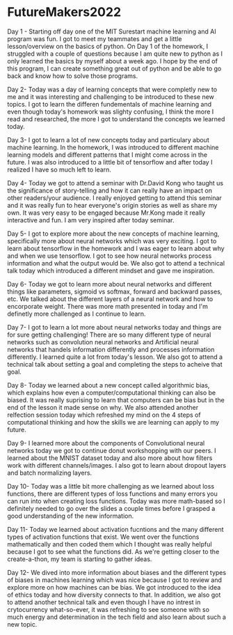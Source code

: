 # FutureMakers2022

Day 1 - Starting off day one of the MIT Surestart machine learning and AI program was fun. I got to meet my teammates and get a little lesson/overview on the basics of python. On Day 1 of the homework, I struggled with a couple of questions because I am quite new to python as I only learned the basics by myself about a week ago. I hope by the end of this program, I can create something great out of python and be able to go back and know how to solve those programs.

Day 2- Today was a day of learning concepts that were completly new to me and it was interesting and challenging to be introduced to these new topics. I got to learn the differen fundementals of machine learning and even though today's homework was slighty confusing, I think the more I read and researched, the more I got to understand the concepts we learned today. 

Day 3- I got to learn a lot of new concepts today and particulary about machine learning. In the homework, I was introduced to different machine learning models and different patterns that I might come across in the future. I was also introduced to a little bit of tensorflow and after today I realized I have so much left to learn. 

Day 4- Today we got to attend a seminar with Dr.David Kong who taught us the significance of story-telling and how it can really have an impact on other readers/your audience. I really enjoyed getting to attend this seminar and it was really fun to hear everyone's origin stories as well as share my own. It was very easy to be engaged because Mr.Kong made it really interactive and fun. I am very inspired after today seminar. 

Day 5- I got to explore more about the new concepts of machine learning, specifically more about neural networks which was very exciting. I got to learn about tensorflow in the homework and I was eager to learn about why and when we use tensorflow. I got to see how neural networks process information and what the output would be. We also got to attend a technical talk today which introduced a different mindset and gave me inspiration. 

Day 6- Today we got to learn more about neural networks and different things like parameters, sigmoid vs softmax, forward and backward passes, etc. We talked about the different layers of a neural network and how to encorporate weight. There was more math presented in today and I'm definetly more challenged as I continue to learn. 

Day 7- I got to learn a lot more about neural networks today and things are for sure getting challenging! There are so many different type of neural networks such as convolution neural networks and Artificial neural networks that handels information differently and processes information differently. I learned quite a lot from today's lesson. We also got to attend a technical talk about setting a goal and completing the steps to acheive that goal. 

Day 8- Today we learned about a new concept called algorithmic bias, which explains how even a computer/computational thinking can also be biased. It was really suprising to learn that computers can be bias but in the end of the lesson it made sense on why. We also attended another relfection session today which refreshed my mind on the 4 steps of computational thinking and how the skills we are learning can apply to my future. 

Day 9- I learned more about the components of Convolutional neural networks today we got to continue donut workshopping with our peers. I learned about the MNIST dataset today and also more about how filters work with different channels/images. I also got to learn about dropout layers and batch normalizing layers. 

Day 10- Today was a little bit more challenging as we learned about loss functions, there are different types of loss functions and many errors you can run into when creating loss functions. Today was more math-based so I definitely needed to go over the slides a couple times before I grasped a good understanding of the new information. 

Day 11- Today we learned about activation fucntions and the many different types of activation functions that exist. We went over the functions mathematically and then coded them which I thought was really helpful because I got to see what the functions did. As we're getting closer to the create-a-thon, my team is starting to gather ideas. 

Day 12- We dived into more information about biases and the different types of biases in machines learning which was nice because I got to review and explore more on how machines can be bias. We got introduced to the idea of ethics today and how diversity connects to that. In addition, we also got to attend another technical talk and even though I have no intrest in crytocurrency what-so-ever, it was refreshing to see someone with so much energy and determination in the tech field and also learn about such a new topic. 
